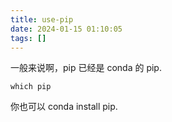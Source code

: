 ```yaml
---
title: use-pip
date: 2024-01-15 01:10:05
tags: []
---
```

一般来说啊，pip 已经是 conda 的 pip.

```
which pip
```

你也可以 conda install pip.

